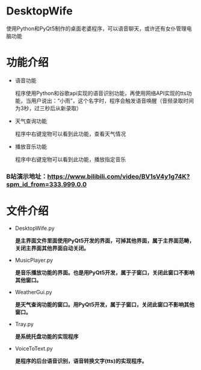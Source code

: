 # DesktopWife
使用Python和PyQt5制作的桌面老婆程序，可以语音聊天，或许还有女仆管理电脑功能

# 功能介绍
- 语音功能

  程序使用Python和谷歌api实现的语音识别功能，再使用网络API实现的tts功能，当用户说出：“小雨”，这个名字时，程序会触发语音唤醒（音频录取时间为3秒，过三秒后从新录取）

- 天气查询功能

  程序中右键宠物可以看到此功能，查看天气情况
 
- 播放音乐功能

  程序中右键宠物可以看到此功能，播放指定音乐

### B站演示地址：https://www.bilibili.com/video/BV1sV4y1g74K?spm_id_from=333.999.0.0


# 文件介绍
- DesktopWife.py

  **是主界面文件里面使用PyQt5开发的界面，可掉其他界面，属于主界面范畴，关闭主界面其他界面自动关闭。**

- MusicPlayer.py
  
  **是音乐播放功能的界面。也是用PyQt5开发，属于子窗口，关闭此窗口不影响其他窗口。**

- WeatherGui.py
  
  **是天气查询功能的窗口。用PyQt5开发，属于子窗口，关闭此窗口不影响其他窗口。**

- Tray.py
  
  **是系统托盘功能的实现程序**

- VoiceToText.py
  
  **是程序的后台语音识别，语音转换文字(tts)的实现程序。**
